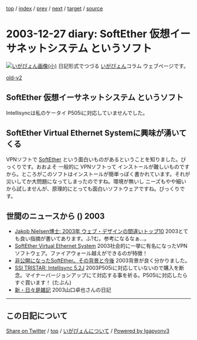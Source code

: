[top](../index.html) 
 / [index](index.html) 
 / [prev](ig031226.html) 
 / [next](ig031230.html) 
 / [target](https://igapyon.github.io/diary/2003/ig031227.html) 
 / [source](https://github.com/igapyon/diary/blob/master/2003/ig031227.src.md) 

2003-12-27 diary: SoftEther 仮想イーサネットシステム というソフト
=====================================================================================================
[![いがぴょん画像(小)](https://igapyon.github.io/diary/images/iga200306s.jpg "いがぴょん")](https://igapyon.github.io/diary/memo/memoigapyon.html) 日記形式でつづる [いがぴょん](https://igapyon.github.io/diary/memo/memoigapyon.html)コラム ウェブページです。

[old-v2](ig031227-orig.html)

## SoftEther 仮想イーサネットシステム というソフト

Intellisyncは私のケータイ P505iに対応していませんでした。


## SoftEther Virtual Ethernet Systemに興味が湧いてくる

VPNソフトで [SoftEther](http://www.softether.com/) という面白いものがあるということを知りました。びっくりです。おおよそ 一般的に VPNソフトって インストールが難しいものですから。ところがこのソフトはインストールが簡単っぽく書かれています。それが災いしてか大問題になってしまったのですね。環境が無いし ニーズもやや細いから試しませんが、原理的にとっても面白いソフトウェアですね。びっくりです。

## 世間のニュースから () 2003

* [Jakob Nielsen博士: 2003年 ウェブ・デザインの間違いトップ10](http://www.usability.gr.jp/alertbox/20031222.html)  2003とても良い指摘が書いてあります。ふ?む。参考になるなぁ…。
* [SoftEther Virtual Ethernet System](http://www.softether.com/)  2003社会的に一挙に有名になったVPNソフトウェア。ファイアウォール越えができるのが特徴！
* [非公開になったSoftEther。その背景と今後](http://pc.watch.impress.co.jp/docs/2003/1226/mobile225.htm)  2003背景が良く分かりました。
* [SSI TRISTAR: Intellisync 5.2J](http://www.ssitristar.com/product/detail/bannou/intellisync/is_sales.shtml)  2003P505iに対応していないので購入を断念。マイナーバージョンアップにて対応する事を祈る。P505iに対応したら すぐ買います！ (たぶん)
* [新・日々是雑記](http://yamaguch.sytes.net/~takuya/diary/)  2003山口卓也さんの日記


----------------------------------------------------------------------------------------------------

## この日記について

[Share on Twitter](https://twitter.com/intent/tweet?hashtags=igapyon%2Cdiary%2C%E3%81%84%E3%81%8C%E3%81%B4%E3%82%87%E3%82%93&text=SoftEther+%E4%BB%AE%E6%83%B3%E3%82%A4%E3%83%BC%E3%82%B5%E3%83%8D%E3%83%83%E3%83%88%E3%82%B7%E3%82%B9%E3%83%86%E3%83%A0+%E3%81%A8%E3%81%84%E3%81%86%E3%82%BD%E3%83%95%E3%83%88&url=https%3A%2F%2Figapyon.github.io%2Fdiary%2F2003%2Fig031227.html) / [top](../index.html) / [いがぴょんについて](https://igapyon.github.io/diary/memo/memoigapyon.html) / [Powered by Igapyonv3](https://github.com/igapyon/igapyonv3)
